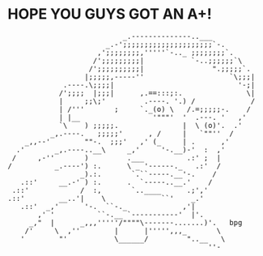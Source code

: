 # HOPE YOU GUYS GOT AN A+! 

<pre>
                           _.--------------..___
                       _.-';;;;;;;;;;;;;;;;;;;;;`-.
                     ,';;;;;;;;,'''''`-.._ ;;;;;;;;`.
                    /';;;;;;;;;|           `-..;;;;;;`\
                   /';;;;;;;;;;|                ".;;;;;`.
                  |;;;;;,-----''                    `\;;;|
             .----.\;;;;|                             '-;|
            /';;;;  |;;;|      ,.==:::;:.               \|
            |     ;;\;'         .----. '.) /             /
            | /'''       ;     `._(o) \   /.=;;;;;-.    /
            | |__                 '"""'  '  .---. '   ,'
            `\    ) ;;;;;.               |  \ (o)'.  .'
          _,.----.   ;;;;;'      , /     |   `""''  /
    _,,--'        ""-.  ;;;'   ,' (_     | .      ,'
  .'       _,.----..__\     _,'     '-.__)-'  :  ,'
 /     ,-''       )         .___          .:' ;  |
/          _.----') :.      \ _ '------._   .:'  /
                 _).:.       `.``-----.__'-.    /
   .::'     __.-' ) :.      .  `-----..__.'    /
 .::'            /  :,       `..____      .;','
.::'        __..'|    \             ``'    _.'
   .::'  _,'      '-.  ``-._             ,'|
       ,' '          ``-.__ `-----------'  |'.
     _,"  |      _,,,'''''/""""\-------.......)'.   bpg
    /'     \  ,''        |      |''''',,,_       \
   '        "'           \______/         "..__   \
                                               ''-
                                               
 </pre>             

